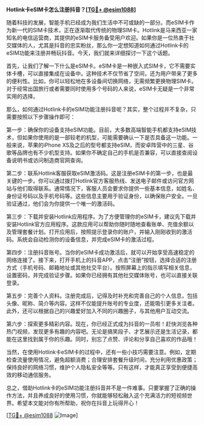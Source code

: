 **Hotlink卡eSIM卡怎么注册抖音？[[TG💪+ @esim1088](https://t.me/s/esim1088)]**

随着科技的发展，智能手机已经成为我们生活中不可或缺的一部分。而eSIM卡作为新一代的SIM卡技术，正在逐渐取代传统的物理SIM卡。Hotlink是马来西亚一家知名的电信运营商，其提供的eSIM卡服务备受用户欢迎。如果你是一位热衷于社交媒体的人，尤其是抖音的忠实粉丝，那么你一定想知道如何通过Hotlink卡的eSIM功能来注册并畅玩抖音。今天，我们就来详细探讨一下这个话题。

首先，让我们了解一下什么是eSIM卡。eSIM卡是一种嵌入式SIM卡，它不需要实体卡槽，可以直接集成在设备中。这种技术不仅节省了空间，还为用户带来了更多的便利性。比如，你可以轻松地在多设备间切换网络，无需频繁更换物理SIM卡。对于经常出国旅行或者需要同时使用多个号码的人来说，eSIM卡无疑是一个非常实用的选择。

那么，如何通过Hotlink卡的eSIM功能注册抖音呢？其实，整个过程并不复杂，只需要按照以下步骤操作即可：

第一步：确保你的设备支持eSIM功能。目前，大多数高端智能手机都支持eSIM技术，但如果你使用的是一部较老的机型，可能需要确认一下是否具备这一功能。一般来说，苹果的iPhone XS及之后的型号都支持eSIM，而安卓阵营中的三星、谷歌等品牌也有不少机型支持。如果你不确定自己的手机是否兼容，可以直接查阅设备说明书或访问制造商官网查询。

第二步：联系Hotlink客服获取eSIM激活码。这是注册eSIM卡的第一步，也是最关键的一步。你可以通过拨打Hotlink官方客服热线、发送电子邮件或访问官方网站与他们取得联系。通常情况下，客服人员会要求你提供一些基本信息，如姓名、身份证号码以及手机号码等。这些信息主要用于验证身份，以确保账户安全。一旦验证通过，他们会为你提供一个唯一的激活码。

第三步：下载并安装Hotlink应用程序。为了方便管理你的eSIM卡，建议先下载并安装Hotlink官方应用程序。这款应用可以帮助你随时随地查看账单、充值余额以及管理套餐计划。打开应用后，按照提示登录你的账户，并输入刚刚收到的激活码。系统会自动检测你的设备信息，并完成eSIM卡的激活过程。

第四步：注册抖音账号。当你的eSIM卡成功激活后，就可以开始享受高速稳定的网络连接了。接下来，打开手机上的抖音APP，点击“注册”按钮，选择合适的注册方式（手机号码、邮箱地址或其他社交平台）。按照屏幕上的指示填写相关信息，设置密码，并完成验证步骤。如果你已经拥有其他社交媒体账号，也可以直接关联登录。

第五步：完善个人资料。注册完成后，记得及时补充和完善自己的个人信息，包括头像、昵称、简介等内容。这样不仅能提升账号的专业度，还能吸引更多关注者。此外，还可以根据自己的兴趣爱好加入不同的兴趣圈子，与其他用户互动交流。

第六步：探索更多精彩内容。现在，你已经正式成为抖音的一员啦！赶快浏览各种热门视频，发现更多有趣的内容吧。无论是搞笑段子、才艺展示还是生活记录，都能在这里找到属于你的乐趣。同时，别忘了点赞、评论和分享自己喜欢的作品哦！

当然，在使用Hotlink卡eSIM卡的过程中，还有一些小技巧需要注意。例如，定期检查流量使用情况，避免超额消费；合理安排套餐升级时间，充分利用优惠政策；保持良好的网络习惯，维护个人隐私安全等等。只有这样，才能真正享受到便捷高效的移动通信服务。

总之，借助Hotlink卡的eSIM功能注册抖音并不是一件难事。只要掌握了正确的操作方法，并且养成良好的使用习惯，你就能够轻松融入这个充满活力的短视频世界。希望本文能对你有所帮助，祝你在抖音上玩得开心！

[[TG💪+ @esim1088](https://t.me/s/esim1088) ![Image](https://i.postimg.cc/4NQfJmqS/Snipaste-2025-05-13-00-14-12.png)]